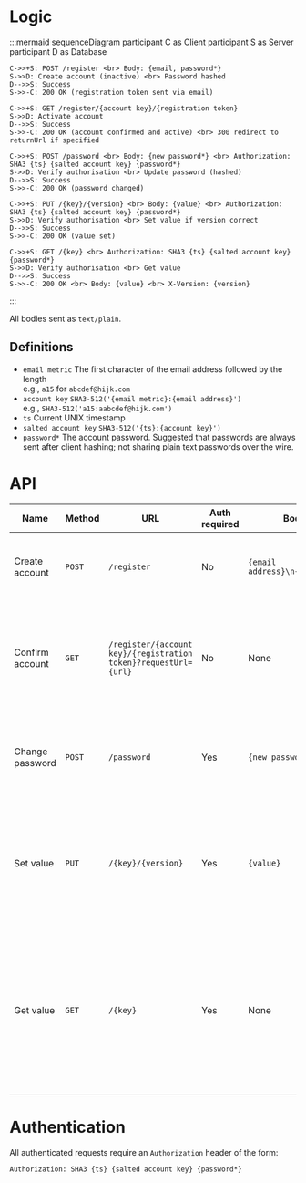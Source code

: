 # Logic
:::mermaid
sequenceDiagram
    participant C as Client
    participant S as Server
    participant D as Database

    C->>+S: POST /register <br> Body: {email, password*}
    S->>D: Create account (inactive) <br> Password hashed
    D-->>S: Success
    S->>-C: 200 OK (registration token sent via email)

    C->>+S: GET /register/{account key}/{registration token}
    S->>D: Activate account
    D-->>S: Success
    S->>-C: 200 OK (account confirmed and active) <br> 300 redirect to returnUrl if specified

    C->>+S: POST /password <br> Body: {new password*} <br> Authorization: SHA3 {ts} {salted account key} {password*}
    S->>D: Verify authorisation <br> Update password (hashed)
    D-->>S: Success
    S->>-C: 200 OK (password changed)

    C->>+S: PUT /{key}/{version} <br> Body: {value} <br> Authorization: SHA3 {ts} {salted account key} {password*}
    S->>D: Verify authorisation <br> Set value if version correct
    D-->>S: Success
    S->>-C: 200 OK (value set)

    C->>+S: GET /{key} <br> Authorization: SHA3 {ts} {salted account key} {password*}
    S->>D: Verify authorisation <br> Get value
    D-->>S: Success
    S->>-C: 200 OK <br> Body: {value} <br> X-Version: {version}
:::

All bodies sent as `text/plain`.

## Definitions
* `email metric` The first character of the email address followed by the length  
   e.g., `a15` for `abcdef@hijk.com`
* `account key` `SHA3-512('{email metric}:{email address}')`  
   e.g., `SHA3-512('a15:aabcdef@hijk.com')`
* `ts` Current UNIX timestamp
* `salted account key` `SHA3-512('{ts}:{account key}')`
* `password*` The account password. Suggested that passwords are always sent after client hashing; not sharing plain text passwords over the wire.

# API

| Name | Method | URL | Auth required | Body | Success response | Error responses
| - | - | - | - | - | - | -
| Create account | `POST` | `/register` | No | `{email address}\n{password}` | `200 OK` Account created - registration token sent via email | `400 Bad Request` Missing email or password
| Confirm account | `GET` | `/register/{account key}/{registration token}?requestUrl={url}` | No | None | `200 OK` Account confirmed and active (omitted `returnUrl`) <br> `300 Redirect` to `returnUrl`, if specified | `400 Bad Request` Missing token <br> `403 Forbidden` Token invalid or expired
| Change password | `POST` | `/password` | Yes | `{new password}` | `200 OK` Password changed | `400 Bad Request` Missing body <br> `403 Forbidden` Authorisation failed
| Set value | `PUT` | `/{key}/{version}` | Yes | `{value}` | `200 OK` Value set | `400 Bad Request` Incorrect version <br> `404 Not Found` Unknown key <br> `403 Forbidden` Authorisation failed
| Get value | `GET` | `/{key}` | Yes | None | `200 OK` Value retrieved. Body contains the value. Header `X-Version: {version}` contains the version, required for updating. | `403 Forbidden` Authorisation failed <br> `404 Not Found` Unknown key

# Authentication
All authenticated requests require an `Authorization` header of the form:

    Authorization: SHA3 {ts} {salted account key} {password*}